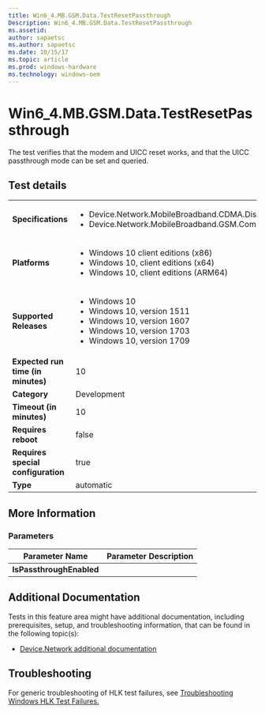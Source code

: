 ```yaml
---
title: Win6_4.MB.GSM.Data.TestResetPassthrough
Description: Win6_4.MB.GSM.Data.TestResetPassthrough
ms.assetid: 
author: sapaetsc
ms.author: sapaetsc
ms.date: 10/15/17
ms.topic: article
ms.prod: windows-hardware
ms.technology: windows-oem
---
```


# Win6_4.MB.GSM.Data.TestResetPassthrough

The test verifies that the modem and UICC reset works, and that the UICC passthrough mode can be set and queried.

## Test details
|||
|---|---|
| **Specifications**  | <ul><li>Device.Network.MobileBroadband.CDMA.Discretional</li><li>Device.Network.MobileBroadband.GSM.ComplyWithBaseReq</li></ul> |  
| **Platforms**   | <ul><li>Windows 10 client editions (x86)</li><li>Windows 10, client editions (x64)</li><li>Windows 10, client editions (ARM64)</li></ul> |
| **Supported Releases** | <ul><li>Windows 10</li><li>Windows 10, version 1511</li><li>Windows 10, version 1607</li><li>Windows 10, version 1703</li><li>Windows 10, version 1709</li></ul> |
|**Expected run time (in minutes)**| 10 |
|**Category**| Development |
|**Timeout (in minutes)**| 10 |
|**Requires reboot**| false |
|**Requires special configuration**| true |
|**Type**| automatic |

## More Information
### Parameters
| Parameter Name | Parameter Description |
| -------------- | ----------------------|
| **IsPassthroughEnabled** |  |



## Additional Documentation
Tests in this feature area might have additional documentation, including prerequisites, setup, and troubleshooting information, that can be found in the following topic(s): <ul><li>[Device.Network additional documentation](https:\//docs.microsoft.com/en-us/windows-hardware/test/hlk/testref/device-network-additional-documentation.md)</li></ul>

## Troubleshooting
For generic troubleshooting of HLK test failures, see [Troubleshooting Windows HLK Test Failures.](https://docs.microsoft.com/en-us/windows-hardware/HLK/troubleshooting.html)
